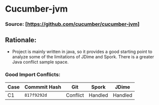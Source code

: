 # Cucumber-jvm

### Source: [https://github.com/cucumber/cucumber-jvm]


## Rationale:
* Project is mainly written in java, so it provides a good starting point to analyze some of the limitations of JDime and Spork. There is a greater Java conflict sample space.

### Good Import Conflicts:
 Case | Commmit Hash | Git | Spork | JDime
--- | --- | --- | --- | ---
C1| `817f9292d` | Conflict | Handled | Handled